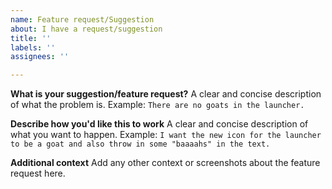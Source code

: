 ```yaml
---
name: Feature request/Suggestion
about: I have a request/suggestion
title: ''
labels: ''
assignees: ''

---
```


**What is your suggestion/feature request?**
A clear and concise description of what the problem is. Example: ``There are no goats in the launcher.``

**Describe how you'd like this to work**
A clear and concise description of what you want to happen. Example: ``I want the new icon for the launcher to be a goat and also throw in some "baaaahs" in the text.``

**Additional context**
Add any other context or screenshots about the feature request here.
